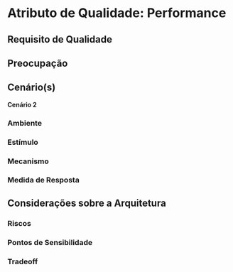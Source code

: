 # Atributo de Qualidade: Performance

## Requisito de Qualidade


## Preocupação


## Cenário(s)
**Cenário 2**

### Ambiente


### Estímulo


### Mecanismo


### Medida de Resposta


## Considerações sobre a Arquitetura

### Riscos


### Pontos de Sensibilidade


### Tradeoff

